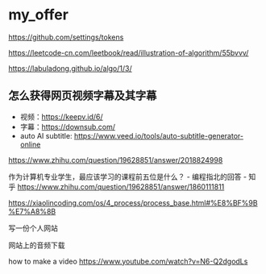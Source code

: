 # my_offer

https://github.com/settings/tokens

https://leetcode-cn.com/leetbook/read/illustration-of-algorithm/55bvvv/

https://labuladong.github.io/algo/1/3/

## 怎么获得网页视频字幕及其字幕
- 视频：https://keepv.id/6/
- 字幕：https://downsub.com/
- auto AI subtitle: https://www.veed.io/tools/auto-subtitle-generator-online

https://www.zhihu.com/question/19628851/answer/2018824998


作为计算机专业学生，最应该学习的课程前五位是什么？ - 编程指北的回答 - 知乎
https://www.zhihu.com/question/19628851/answer/1860111811

https://xiaolincoding.com/os/4_process/process_base.html#%E8%BF%9B%E7%A8%8B

写一份个人网站

网站上的音频下载

how to make a video
https://www.youtube.com/watch?v=N6-Q2dgodLs


